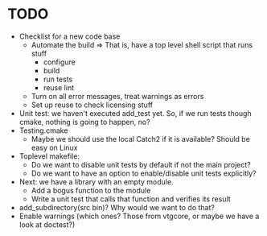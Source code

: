 <!--
SPDX-FileCopyrightText: 2024 Thomas Mathys
SPDX-License-Identifier: MIT
-->

# TODO
* Checklist for a new code base
  * Automate the build => That is, have a top level shell script that runs stuff
    * configure
    * build
    * run tests
    * reuse lint
  * Turn on all error messages, treat warnings as errors
  * Set up reuse to check licensing stuff
* Unit test: we haven't executed add_test yet. So, if we run tests though cmake, nothing is going to happen, no?
* Testing.cmake
  * Maybe we should use the local Catch2 if it is available? Should be easy on Linux
* Toplevel makefile:
  * Do we want to disable unit tests by default if not the main project?
  * Do we want to have an option to enable/disable unit tests explicitly?
* Next: we have a library with an empty module.
  * Add a bogus function to the module
  * Write a unit test that calls that function and verifies its result
* add_subdirectory(src bin)? Why would we want to do that?
* Enable warnings (which ones? Those from vtgcore, or maybe we have a look at doctest?)
